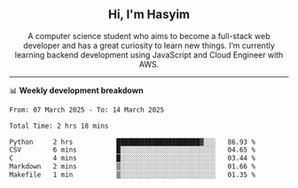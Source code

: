 <h2 align="center">Hi, I'm Hasyim</h2>

<p align="center">A computer science student who aims to become a full-stack web developer and has a great curiosity to learn new things. I’m currently learning backend development using JavaScript and Cloud Engineer with AWS.</p>

---

📊 **Weekly development breakdown**

<!--START_SECTION:waka-->

```txt
From: 07 March 2025 - To: 14 March 2025

Total Time: 2 hrs 18 mins

Python     2 hrs           █████████████████████▓░░░   86.93 %
CSV        6 mins          █░░░░░░░░░░░░░░░░░░░░░░░░   04.65 %
C          4 mins          █░░░░░░░░░░░░░░░░░░░░░░░░   03.44 %
Markdown   2 mins          ▒░░░░░░░░░░░░░░░░░░░░░░░░   01.66 %
Makefile   1 min           ▒░░░░░░░░░░░░░░░░░░░░░░░░   01.35 %
```

<!--END_SECTION:waka-->

<!-- - You can reach me on **hasyim11c@gmail.com** -->
